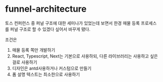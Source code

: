 # funnel-architecture

토스 컨퍼런스 중 퍼널 구조에 대한 세미나가 있었는데 보면서 
한경 매물 등록 프로세스를 퍼널 구조로 할 수 있겠다 싶어서 바꾸게 됐다.

조건은
1) 매물 등록 쪽만 개발하기
2) React, Typescript, Next는 기본으로 사용하되, 
   다른 라이브러리는 사용하고 싶은걸로 사용하기
3) 디자인은 antd사용하거나 커스텀으로 만들기
4) 폼 설명 텍스트는 최소한으로 사용하기

